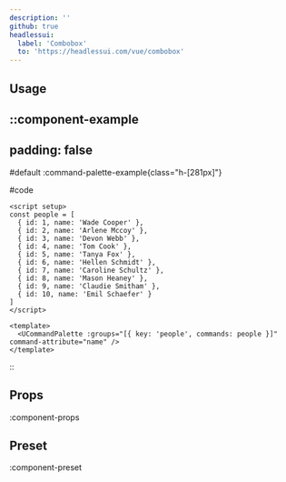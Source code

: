 ```yaml
---
description: ''
github: true
headlessui:
  label: 'Combobox'
  to: 'https://headlessui.com/vue/combobox'
---
```


## Usage

::component-example
---
padding: false
---

#default
:command-palette-example{class="h-[281px]"}

#code
```vue
<script setup>
const people = [
  { id: 1, name: 'Wade Cooper' },
  { id: 2, name: 'Arlene Mccoy' },
  { id: 3, name: 'Devon Webb' },
  { id: 4, name: 'Tom Cook' },
  { id: 5, name: 'Tanya Fox' },
  { id: 6, name: 'Hellen Schmidt' },
  { id: 7, name: 'Caroline Schultz' },
  { id: 8, name: 'Mason Heaney' },
  { id: 9, name: 'Claudie Smitham' },
  { id: 10, name: 'Emil Schaefer' }
]
</script>

<template>
  <UCommandPalette :groups="[{ key: 'people', commands: people }]" command-attribute="name" />
</template>
```
::

## Props

:component-props

## Preset

:component-preset

